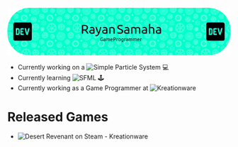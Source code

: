 ![Header](https://github.com/MiTsSsS/MiTsSsS/blob/main/github-header-image.png)

- Currently working on a  ![Simple Particle System](https://github.com/MiTsSsS/ParticleSystem) :computer:
- Currently learning  ![SFML](https://img.shields.io/badge/SFML-brightgreen?style=for-the-badge&logo=sfml) :joystick: 
- Currently working as a Game Programmer at ![Kreationware](https://kreationware.com)

# Released Games
  
- ![Desert Revenant on Steam - Kreationware](https://store.steampowered.com/app/1969430/Desert_Revenant)
<!--
**MiTsSsS/MiTsSsS** is a ✨ _special_ ✨ repository because its `README.md` (this file) appears on your GitHub profile.

Here are some ideas to get you started:

- 🔭 I’m currently working on ...
- 🌱 I’m currently learning ...
- 👯 I’m looking to collaborate on ...
- 🤔 I’m looking for help with ...
- 💬 Ask me about ...
- 📫 How to reach me: ...
- 😄 Pronouns: ...
- ⚡ Fun fact: ...
-->
